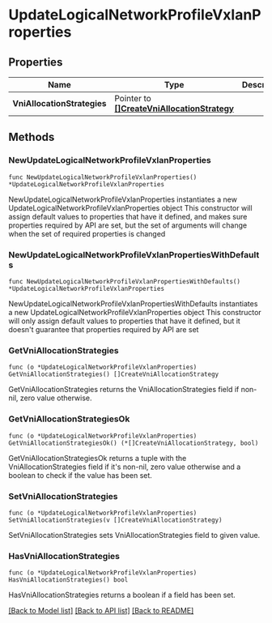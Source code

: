 # UpdateLogicalNetworkProfileVxlanProperties

## Properties

Name | Type | Description | Notes
------------ | ------------- | ------------- | -------------
**VniAllocationStrategies** | Pointer to [**[]CreateVniAllocationStrategy**](CreateVniAllocationStrategy.md) |  | [optional] 

## Methods

### NewUpdateLogicalNetworkProfileVxlanProperties

`func NewUpdateLogicalNetworkProfileVxlanProperties() *UpdateLogicalNetworkProfileVxlanProperties`

NewUpdateLogicalNetworkProfileVxlanProperties instantiates a new UpdateLogicalNetworkProfileVxlanProperties object
This constructor will assign default values to properties that have it defined,
and makes sure properties required by API are set, but the set of arguments
will change when the set of required properties is changed

### NewUpdateLogicalNetworkProfileVxlanPropertiesWithDefaults

`func NewUpdateLogicalNetworkProfileVxlanPropertiesWithDefaults() *UpdateLogicalNetworkProfileVxlanProperties`

NewUpdateLogicalNetworkProfileVxlanPropertiesWithDefaults instantiates a new UpdateLogicalNetworkProfileVxlanProperties object
This constructor will only assign default values to properties that have it defined,
but it doesn't guarantee that properties required by API are set

### GetVniAllocationStrategies

`func (o *UpdateLogicalNetworkProfileVxlanProperties) GetVniAllocationStrategies() []CreateVniAllocationStrategy`

GetVniAllocationStrategies returns the VniAllocationStrategies field if non-nil, zero value otherwise.

### GetVniAllocationStrategiesOk

`func (o *UpdateLogicalNetworkProfileVxlanProperties) GetVniAllocationStrategiesOk() (*[]CreateVniAllocationStrategy, bool)`

GetVniAllocationStrategiesOk returns a tuple with the VniAllocationStrategies field if it's non-nil, zero value otherwise
and a boolean to check if the value has been set.

### SetVniAllocationStrategies

`func (o *UpdateLogicalNetworkProfileVxlanProperties) SetVniAllocationStrategies(v []CreateVniAllocationStrategy)`

SetVniAllocationStrategies sets VniAllocationStrategies field to given value.

### HasVniAllocationStrategies

`func (o *UpdateLogicalNetworkProfileVxlanProperties) HasVniAllocationStrategies() bool`

HasVniAllocationStrategies returns a boolean if a field has been set.


[[Back to Model list]](../README.md#documentation-for-models) [[Back to API list]](../README.md#documentation-for-api-endpoints) [[Back to README]](../README.md)


